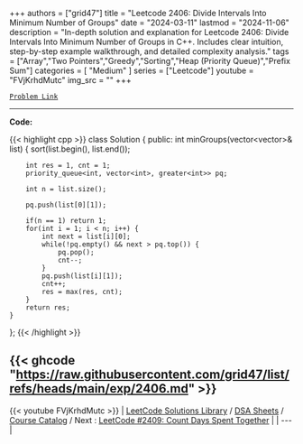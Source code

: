 
+++
authors = ["grid47"]
title = "Leetcode 2406: Divide Intervals Into Minimum Number of Groups"
date = "2024-03-11"
lastmod = "2024-11-06"
description = "In-depth solution and explanation for Leetcode 2406: Divide Intervals Into Minimum Number of Groups in C++. Includes clear intuition, step-by-step example walkthrough, and detailed complexity analysis."
tags = ["Array","Two Pointers","Greedy","Sorting","Heap (Priority Queue)","Prefix Sum"]
categories = [
    "Medium"
]
series = ["Leetcode"]
youtube = "FVjKrhdMutc"
img_src = ""
+++



[`Problem Link`](https://leetcode.com/problems/divide-intervals-into-minimum-number-of-groups/description/)

---
**Code:**

{{< highlight cpp >}}
class Solution {
public:
    int minGroups(vector<vector<int>>& list) {
        sort(list.begin(), list.end());
        
        int res = 1, cnt = 1;
        priority_queue<int, vector<int>, greater<int>> pq;
                
        int n = list.size();
        
        pq.push(list[0][1]);
        
        if(n == 1) return 1;
        for(int i = 1; i < n; i++) {
            int next = list[i][0];            
            while(!pq.empty() && next > pq.top()) {
                pq.pop();
                cnt--;
            }
            pq.push(list[i][1]);
            cnt++;
            res = max(res, cnt);
        }
        return res;
    }
};
{{< /highlight >}}

{{< ghcode "https://raw.githubusercontent.com/grid47/list/refs/heads/main/exp/2406.md" >}}
---
{{< youtube FVjKrhdMutc >}}
| [LeetCode Solutions Library](https://grid47.xyz/leetcode/) / [DSA Sheets](https://grid47.xyz/sheets/) / [Course Catalog](https://grid47.xyz/courses/) / Next : [LeetCode #2409: Count Days Spent Together](https://grid47.xyz/leetcode/solution-2409-count-days-spent-together/) |
| --- |
